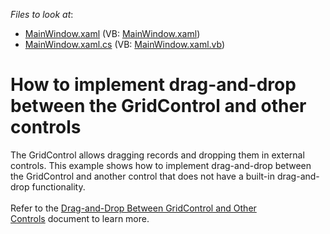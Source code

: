 <!-- default file list -->
*Files to look at*:

* [MainWindow.xaml](./CS/MainWindow.xaml) (VB: [MainWindow.xaml](./VB/MainWindow.xaml))
* [MainWindow.xaml.cs](./CS/MainWindow.xaml.cs) (VB: [MainWindow.xaml.vb](./VB/MainWindow.xaml.vb))
<!-- default file list end -->
# How to implement drag-and-drop between the GridControl and other controls


The GridControl allows dragging records and dropping them in external controls. This example shows how to implement drag-and-drop between the GridControl and another control that does not have a built-in drag-and-drop functionality.<br><br>Refer to the <a href="https://documentation.devexpress.com/WPF/119260/Controls-and-Libraries/Data-Grid/Drag-and-Drop/Drag-and-Drop-Between-GridControl-and-Other-Controls">Drag-and-Drop Between GridControl and Other Controls</a> document to learn more.

<br/>


